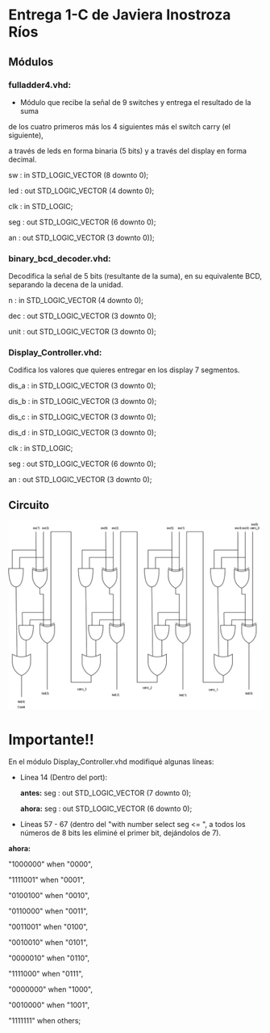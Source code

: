 # Entrega 1-C de Javiera Inostroza Ríos

## Módulos

### fulladder4.vhd:
	   
+ Módulo que recibe la señal de 9 switches y entrega el resultado de la suma 
	   
de los cuatro primeros más los 4 siguientes más el switch carry (el siguiente), 
	   
a través de leds en forma binaria (5 bits) y a través del display en forma decimal. 
	   
           

sw : in STD_LOGIC_VECTOR (8 downto 0);
           
led : out STD_LOGIC_VECTOR (4 downto 0);
           
clk : in STD_LOGIC;
           
seg : out STD_LOGIC_VECTOR (6 downto 0);
           
an : out STD_LOGIC_VECTOR (3 downto 0));




### binary_bcd_decoder.vhd:

	
Decodifica la señal de 5 bits (resultante de la suma), en su equivalente BCD, separando la decena de la unidad.

	 
n       : in  STD_LOGIC_VECTOR (4 downto 0);
	 
dec : out STD_LOGIC_VECTOR (3 downto 0);
	 
unit    : out STD_LOGIC_VECTOR (3 downto 0);
           


### Display_Controller.vhd:
	
Codifica los valores que quieres entregar en los display 7 segmentos.
	
        
dis_a       : in   STD_LOGIC_VECTOR (3 downto 0);
        
dis_b       : in   STD_LOGIC_VECTOR (3 downto 0);
        
dis_c       : in   STD_LOGIC_VECTOR (3 downto 0);
        
dis_d       : in   STD_LOGIC_VECTOR (3 downto 0);
        
clk         : in   STD_LOGIC;
        
seg         : out  STD_LOGIC_VECTOR (6 downto 0);
        
an          : out  STD_LOGIC_VECTOR (3 downto 0);



## Circuito


![alt text](diagrama.png "Diagrama")



# Importante!!


En el módulo Display_Controller.vhd modifiqué algunas líneas:

 
- Línea 14 (Dentro del port):
	
	**antes:**     seg   :   out  STD_LOGIC_VECTOR (7 downto 0);
	
	**ahora:**    seg   :   out  STD_LOGIC_VECTOR (6 downto 0);
 
- Líneas 57 - 67 (dentro del "with number select seg <= ", a todos los números de 8 bits les eliminé el primer bit, 
dejándolos de 7).
 

**ahora:**
                
"1000000" when "0000",
                
"1111001" when "0001",
                
"0100100" when "0010",
                
"0110000" when "0011",
                
"0011001" when "0100",
                
"0010010" when "0101",
                
"0000010" when "0110",
                
"1111000" when "0111",
                
"0000000" when "1000",
                
"0010000" when "1001",
                
"1111111" when others;

